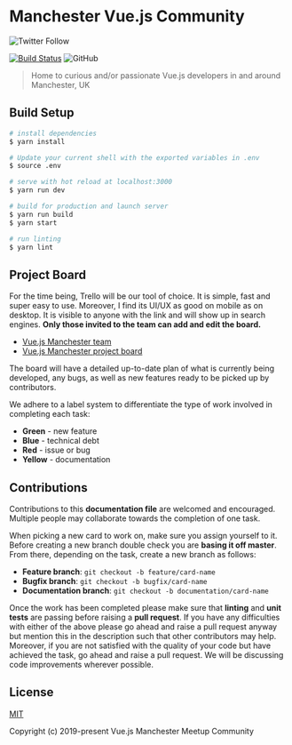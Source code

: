 # Manchester Vue.js Community
![Twitter Follow](https://img.shields.io/twitter/follow/vuejsmcr.svg?style=social)

[![Build Status](https://travis-ci.com/Emanuell-Dan/manchester-vuejs.svg?branch=master)](https://travis-ci.com/Emanuell-Dan/manchester-vuejs)
![GitHub](https://img.shields.io/github/license/Emanuell-Dan/manchester-vuejs.svg)

> Home to curious and/or passionate Vue.js developers in and around Manchester, UK

## Build Setup

``` bash
# install dependencies
$ yarn install

# Update your current shell with the exported variables in .env
$ source .env

# serve with hot reload at localhost:3000
$ yarn run dev

# build for production and launch server
$ yarn run build
$ yarn start

# run linting
$ yarn lint
```
## Project Board

For the time being, Trello will be our tool of choice. It is simple, fast and super easy to use. Moreover, I find its UI/UX as good on mobile as on desktop. It is visible to anyone with the link and will show up in search engines. **Only those invited to the team can add and edit the board.**
  * [Vue.js Manchester team](https://trello.com/vuejsmanchester "Vue.js Manchester team")
  * [Vue.js Manchester project board](https://trello.com/b/O5fmUjJB/project-board "Vue.js Manchester project board")

The board will have a detailed up-to-date plan of what is currently being developed, any bugs, as well as new features ready to be picked up by contributors.

We adhere to a label system to differentiate the type of work involved in completing each task:

  * **Green** - new feature
  * **Blue** - technical debt
  * **Red** - issue or bug
  * **Yellow** - documentation

## Contributions

Contributions to this **documentation file** are welcomed and encouraged. Multiple people may collaborate towards the completion of one task.

When picking a new card to work on, make sure you assign yourself to it. Before creating a new branch double check you are **basing it off master**. From there, depending on the task, create a new branch as follows:

  * **Feature branch**: `git checkout -b feature/card-name`
  * **Bugfix branch**: `git checkout -b bugfix/card-name`
  * **Documentation branch**: `git checkout -b documentation/card-name`

Once the work has been completed please make sure that **linting** and **unit tests** are passing before raising a **pull request**. If you have any difficulties with either of the above please go ahead and raise a pull request anyway but mention this in the description such that other contributors may help. Moreover, if you are not satisfied with the quality of your code but have achieved the task, go ahead and raise a pull request. We will be discussing code improvements wherever possible.

## License

[MIT](https://opensource.org/licenses/MIT)

Copyright (c) 2019-present Vue.js Manchester Meetup Community
